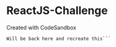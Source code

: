 # ReactJS-Challenge
Created with CodeSandbox <br/>
```Just a noob challenge for starters <br/>
Will be back here and recreate this```
